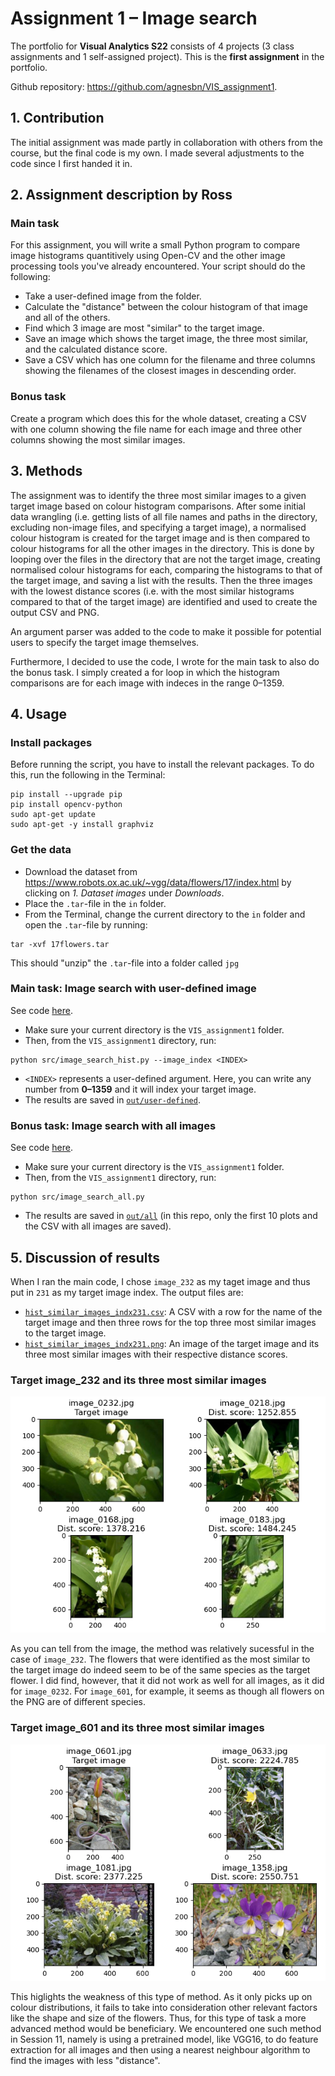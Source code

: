 # Assignment 1 – Image search
The portfolio for __Visual Analytics S22__ consists of 4 projects (3 class assignments and 1 self-assigned project). This is the __first assignment__ in the portfolio.

Github repository: https://github.com/agnesbn/VIS_assignment1.

## 1. Contribution
The initial assignment was made partly in collaboration with others from the course, but the final code is my own. I made several adjustments to the code since I first handed it in.

## 2. Assignment description by Ross
### Main task
For this assignment, you will write a small Python program to compare image histograms quantitively using Open-CV and the other image processing tools you've already encountered. Your script should do the following:

- Take a user-defined image from the folder.
- Calculate the "distance" between the colour histogram of that image and all of the others.
- Find which 3 image are most "similar" to the target image.
- Save an image which shows the target image, the three most similar, and the calculated distance score.
- Save a CSV which has one column for the filename and three columns showing the filenames of the closest images in descending order.

### Bonus task
Create a program which does this for the whole dataset, creating a CSV with one column showing the file name for each image and three other columns showing the most similar images.

## 3. Methods
The assignment was to identify the three most similar images to a given target image based on colour histogram comparisons. After some initial data wrangling (i.e. getting lists of all file names and paths in the directory, excluding non-image files, and specifying a target image), a normalised colour histogram is created for the target image and is then compared to colour histograms for all the other images in the directory. This is done by looping over the files in the directory that are not the target image, creating normalised colour histograms for each, comparing the histograms to that of the target image, and saving a list with the results. Then the three images with the lowest distance scores (i.e. with the most similar histograms compared to that of the target image) are identified and used to create the output CSV and PNG.

An argument parser was added to the code to make it possible for potential users to specify the target image themselves.

Furthermore, I decided to use the code, I wrote for the main task to also do the bonus task. I simply created a for loop in which the histogram comparisons are for each image with indeces in the range 0–1359.

## 4. Usage
### Install packages
Before running the script, you have to install the relevant packages. To do this, run the following in the Terminal:
```
pip install --upgrade pip
pip install opencv-python
sudo apt-get update
sudo apt-get -y install graphviz
```

### Get the data
- Download the dataset from https://www.robots.ox.ac.uk/~vgg/data/flowers/17/index.html by clicking on *1. Dataset images* under *Downloads*.
- Place the `.tar`-file in the `in` folder.
- From the Terminal, change the current directory to the `in` folder and open the `.tar`-file by running:

```
tar -xvf 17flowers.tar
```


This should "unzip" the `.tar`-file into a folder called `jpg`

### Main task: Image search with user-defined image
See code [here](https://github.com/agnesbn/VIS_assignment1/blob/main/src/image_search_hist.py).
- Make sure your current directory is the `VIS_assignment1` folder.
- Then, from the `VIS_assignment1` directory, run:
```
python src/image_search_hist.py --image_index <INDEX>
```

- `<INDEX>` represents a user-defined argument. Here, you can write any number from __0–1359__ and it will index your target image.
- The results are saved in [`out/user-defined`](https://github.com/agnesbn/VIS_assignment1/tree/main/out/user-defined).

### Bonus task: Image search with all images
See code [here](https://github.com/agnesbn/VIS_assignment1/blob/main/src/image_search_all.py).
- Make sure your current directory is the `VIS_assignment1` folder.
- Then, from the `VIS_assignment1` directory, run:
```
python src/image_search_all.py
```
- The results are saved in [`out/all`](https://github.com/agnesbn/VIS_assignment1/tree/main/out/all) (in this repo, only the first 10 plots and the CSV with all images are saved).

## 5. Discussion of results
When I ran the main code, I chose `image_232` as my taget image and thus put in `231` as my target image index. The output files are:
- [`hist_similar_images_indx231.csv`](https://github.com/agnesbn/VIS_assignment1/blob/main/out/user-defined/img0232_similar_images.csv): A CSV with a row for the name of the target image and then three rows for the top three most similar images to the target image.
- [`hist_similar_images_indx231.png`](https://github.com/agnesbn/VIS_assignment1/blob/main/out/user-defined/img0232_similar_images.png): An image of the target image and its three most similar images with their respective distance scores.

### Target image_232 and its three most similar images
![Image_232](out/user-defined/img0232_similar_images.png "Results for image_232 index=231")

As you can tell from the image, the method was relatively sucessful in the case of `image_232`. The flowers that were identified as the most similar to the target image do indeed seem to be of the same species as the target flower. I did find, however, that it did not work as well for all images, as it did for `image_0232`. For `image_601`, for example, it seems as though all flowers on the PNG are of different species.

### Target image_601 and its three most similar images
![Image_601](out/user-defined/img0601_similar_images.png "Results for image_601 index=600")

This higlights the weakness of this type of method. As it only picks up on colour distributions, it fails to take into consideration other relevant factors like the shape and size of the flowers. Thus, for this type of task a more advanced method would be beneficiary. We encountered one such method in Session 11, namely is using a pretrained model, like VGG16, to do feature extraction for all images and then using a nearest neighbour algorithm to find the images with less "distance".
